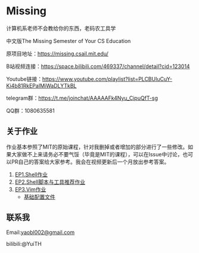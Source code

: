 # Missing

计算机系老师不会教给你的东西，老码农工具学

中文版The Missing Semester of Your CS Education

原项目地址：https://missing.csail.mit.edu/

B站视频连接：https://space.bilibili.com/469337/channel/detail?cid=123014

Youtube链接：https://www.youtube.com/playlist?list=PLCBUIuCuY-Ki4b81RkEPaIMiWaDLYTkBL

telegram群：https://t.me/joinchat/AAAAAFk4Nyu_CipuQfT-sg

QQ群：1080635581

## 关于作业
作业基本参照了MIT的原始课程，针对我删掉或者增加的部分进行了一些修改。如果大家做不上来请务必不要气馁（毕竟是MIT的课程），可以在Issue中讨论，也可以PR自己的答案给大家参考。我会在视频更新后一个月放出参考答案。

1. [EP1.Shell作业](./Ep1.Shell作业.md)
2. [EP2.Shell脚本与工具推荐作业](./Ep2.Shell脚本与工具推荐作业.md)
3. [EP3.Vim作业](./Ep3.Vim作业.md)
    - [基础配置文件](https://missing.csail.mit.edu/2020/files/vimrc)
## 联系我
Email:yaobl002@gmail.com

bilibili:@YuiTH